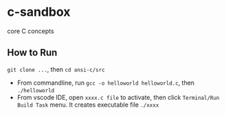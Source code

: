 # c-sandbox

core C concepts 

## How to Run

`git clone ...`, then `cd ansi-c/src`

- From commandline, run `gcc -o helloworld helloworld.c`, then `./helloworld` 
- From vscode IDE, open `xxxx.c file` to activate, then click `Terminal/Run Build Task` menu. It creates executable file `./xxxx`
